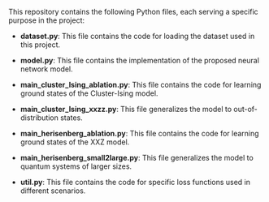 This repository contains the following Python files, each serving a specific purpose in the project:

- **dataset.py**: This file contains the code for loading the dataset used in this project.

- **model.py**: This file contains the implementation of the proposed neural network model.

- **main_cluster_Ising_ablation.py**: This file contains the code for learning ground states of the Cluster-Ising model.

- **main_cluster_Ising_xxzz.py**: This file generalizes the model to out-of-distribution states.

- **main_herisenberg_ablation.py**: This file contains the code for learning ground states of the XXZ model.

- **main_herisenberg_small2large.py**: This file generalizes the model to quantum systems of larger sizes.

- **util.py**: This file contains the code for specific loss functions used in different scenarios.
